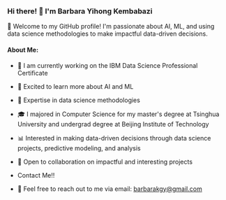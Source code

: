 
### Hi there! 👋 I'm Barbara Yihong Kembabazi

🚀 Welcome to my GitHub profile! I'm passionate about AI, ML, and using data science methodologies to make impactful data-driven decisions.

#### About Me:

- 🔭 I am currently working on the IBM Data Science Professional Certificate
- 🌱 Excited to learn more about AI and ML
- 💼 Expertise in data science methodologies
- 🎓 I majored in Computer Science for my master's degree at Tsinghua University and undergrad degree at Beijing Institute of Technology
- 📊 Interested in making data-driven decisions through data science projects, predictive modeling, and analysis
- 🤝 Open to collaboration on impactful and interesting projects

- Contact Me!!
- 📧 Feel free to reach out to me via email: barbarakgy@gmail.com

<!--
**Bkgyihong1/Bkgyihong1** is a ✨ _special_ ✨ repository because its `README.md` (this file) appears on your GitHub profile.

Here are some ideas to get you started:

- 🔭 I’m currently working on ...
- 🌱 I’m currently learning ...
- 👯 I’m looking to collaborate on ...
- 🤔 I’m looking for help with ...
- 💬 Ask me about ...
- 📫 How to reach me: ...
- 😄 Pronouns: ...
- ⚡ Fun fact: ...
-->
